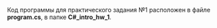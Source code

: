 Код программы для практического задания №1 расположен в файле **program.cs**, в папке **C#_intro_hw_1**.
